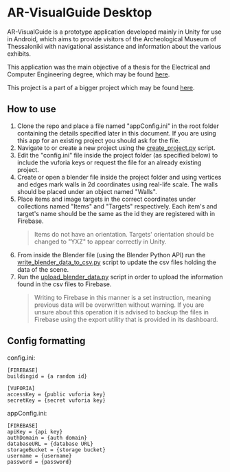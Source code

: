 
# AR-VisualGuide Desktop

AR-VisualGuide is a prototype application developed mainly in Unity for use in Android, which aims to provide visitors of the Archeological Museum of Thessaloniki with navigational assistance and information about the various exhibits. 

This application was the main objective of a thesis for the Electrical and Computer Engineering degree, which may be found [here](http://ikee.lib.auth.gr/record/349017/?ln=en).

This project is a part of a bigger project which may be found [here](https://github.com/Driexus/AR-VisualGuide).


## How to use
1. Clone the repo and place a file named "appConfig.ini" in the root folder containing the details specified later in this document. If you are using this app for an existing project you should ask for the file.
2. Navigate to or create a new project using the [create_project.py](https://github.com/Driexus/AR-VisualGuideDesktop/blob/main/create_project.py) script.
3. Edit the "config.ini" file inside the project folder (as specified below) to include the vuforia keys or request the file for an already existing project.
4. Create or open a blender file inside the project folder and using vertices and edges mark walls in 2d coordinates using real-life scale. The walls should be placed under an object named "Walls".
5. Place items and image targets in the correct coordinates under collections named "Items" and "Targets" respectively. Each item's and target's name should be the same as the id they are registered with in Firebase. 
	> Items do not have an orientation. Targets' orientation should be changed to "YXZ" to appear correctly in Unity.
6. From inside the Blender file (using the Blender Python API) run the [write_blender_data_to_csv.py](https://github.com/Driexus/AR-VisualGuideDesktop/blob/main/write_blender_data_to_csv.py) script to update the csv files holding the data of the scene.
7. Run the [upload_blender_data.py](https://github.com/Driexus/AR-VisualGuideDesktop/blob/main/upload_blender_data.py) script in order to upload the information found in the csv files to Firebase.
	> Writing to Firebase in this manner is a set instruction, meaning previous data will be overwritten without warning. If you are unsure about this operation it is advised to backup the files in Firebase using the export utility that is provided in its dashboard.



## Config formatting

config.ini:
```
[FIREBASE]
buildingid = {a random id}

[VUFORIA]
accessKey = {public vuforia key}
secretKey = {secret vuforia key}
```

appConfig.ini:
```
[FIREBASE]
apiKey = {api key}
authDomain = {auth domain}
databaseURL = {database URL}
storageBucket = {storage bucket}
username = {username}
password = {password}
```

